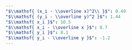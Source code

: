 ```yaml
---
"$\\mathsf{ (x_i - \\overline x)^2\\ }$": 0.49
"$\\mathsf{ (y_i - \\overline y)^2 }$": 1.44
"$\\mathsf{ x_i }$": 10.5
"$\\mathsf{ x_i - \\overline x }$": 0.7
"$\\mathsf{ y_i }$": 8.1
"$\\mathsf{ y_i - \\overline y }$": -1.2
---
```

